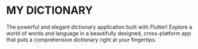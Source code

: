 # MY DICTIONARY
 The powerful and elegant dictionary application built with Flutter! Explore a world of words and language in a beautifully designed, cross-platform app that puts a comprehensive dictionary right at your fingertips.

